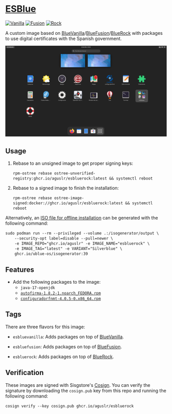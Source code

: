 [ESBlue][1]
===========

[![Vanilla](https://github.com/aguslr/esblue/actions/workflows/build-vanilla.yml/badge.svg)](https://github.com/aguslr/esblue/actions/workflows/build-vanilla.yml)
[![Fusion](https://github.com/aguslr/esblue/actions/workflows/build-fusion.yml/badge.svg)](https://github.com/aguslr/esblue/actions/workflows/build-fusion.yml)
[![Rock](https://github.com/aguslr/esblue/actions/workflows/build-rock.yml/badge.svg)](https://github.com/aguslr/esblue/actions/workflows/build-rock.yml)

A custom image based on [BlueVanilla][2]/[BlueFusion][3]/[BlueRock][4] with
packages to use digital certificates with the Spanish government.

![Screenshot](screenshot.png "Screenshot")

Usage
-----

1. Rebase to an unsigned image to get proper signing keys:

       rpm-ostree rebase ostree-unverified-registry:ghcr.io/aguslr/esbluerock:latest && systemctl reboot

2. Rebase to a signed image to finish the installation:

       rpm-ostree rebase ostree-image-signed:docker://ghcr.io/aguslr/esbluerock:latest && systemctl reboot

Alternatively, an [ISO file for offline installation][8] can be generated with
the following command:

    sudo podman run --rm --privileged --volume .:/isogenerator/output \
        --security-opt label=disable --pull=newer \
        -e IMAGE_REPO="ghcr.io/aguslr" -e IMAGE_NAME="esbluerock" \
        -e IMAGE_TAG="latest" -e VARIANT="Silverblue" \
        ghcr.io/ublue-os/isogenerator:39

Features
--------

- Add the following packages to the image:
  + `java-17-openjdk`
  + [`autofirma-1.8.2-1.noarch_FEDORA.rpm`][5]
  + [`configuradorfnmt-4.0.5-0.x86_64.rpm`][6]

Tags
----

There are three flavors for this image:

- `esbluevanilla`: Adds packages on top of [BlueVanilla][2].

- `esbluefusion`: Adds packages on top of [BlueFusion][3].

- `esbluerock`: Adds packages on top of [BlueRock][4].

Verification
------------

These images are signed with Sisgstore's [Cosign][7]. You can verify the
signature by downloading the `cosign.pub` key from this repo and running the
following command:

    cosign verify --key cosign.pub ghcr.io/aguslr/esbluerock


[1]: https://github.com/aguslr/esblue
[2]: https://github.com/aguslr/bluevanilla
[3]: https://github.com/aguslr/bluefusion
[4]: https://github.com/aguslr/bluerock
[5]: https://firmaelectronica.gob.es/Home/Descargas.html
[6]: https://www.sede.fnmt.gob.es/descargas/descarga-software/instalacion-software-generacion-de-claves
[7]: https://docs.sigstore.dev/cosign/overview/
[8]: https://blue-build.org/learn/universal-blue/#fresh-install-from-an-iso
